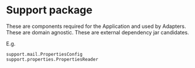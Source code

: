 # Support package
These are components required for the Application and used by Adapters.
These are domain agnostic.
These are external dependency jar candidates.

E.g.

    support.mail.PropertiesConfig
    support.properties.PropertiesReader